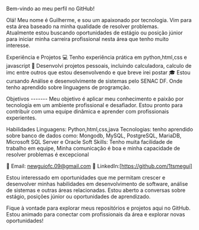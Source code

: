 Bem-vindo ao meu perfil no GitHub!

Olá! Meu nome é Guilherme, e sou um apaixonado por tecnologia. Vim para esta área baseado na minha qualidade de resolver problemas.  
Atualmente estou buscando oportunidades de estágio ou posição júnior para iniciar minha carreira profissional nesta área que tenho muito interesse.

Experiência e Projetos
💻 Tenho experiência prática em python,html,css e javascript
🚀 Desenvolvi projetos pessoais, incluindo calculadora, calculo de imc entre outros que estou desenvolvendo e que breve irei postar
🎓 Estou cursando Análise e desenvolvimente de sistemas pelo SENAC DF. Onde tenho aprendido sobre linguagens de programção. 

Objetivos ------- 
Meu objetivo é aplicar meu conhecimento e paixão por tecnologia em um ambiente profissional e desafiador.
Estou pronto para contribuir com uma equipe dinâmica e aprender com profissionais experientes.

Habilidades
Linguagens: Python,html,css,java 
Tecnologias: tenho aprendido sobre banco de dados como: Mongodb, MySQL, PostgreSQL, MariaDB, Microsoft SQL Server e Oracle
Soft Skills: Tenho muita facilidade de trabalho em equipe, Minha comunicação é boa e minha capacidade de resolver problemas é excepcional 

📧 Email: newguiofc.09@gmail.com 
🔗 LinkedIn:[https://github.com/1tsmegui]

Estou interessado em oportunidades que me permitam crescer e desenvolver minhas habilidades em desenvolvimento de software, análise de sistemas e outras áreas relacionadas.
Estou aberto a conversas sobre estágio, posições júnior ou oportunidades de aprendizado.

Fique à vontade para explorar meus repositórios e projetos aqui no GitHub. Estou animado para conectar com profissionais da área e explorar novas oportunidades!
